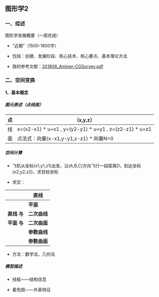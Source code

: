 ## **图形学2**

### 一、综述

图形学发展概要（一周完成）

- “近期”（1500-1600字）


- 包括：创建、发展阶段、核心技术、核心要点、基本理论方法


- 我的参考文献：[201808_Aminer-CGSurvey.pdf](http://staff.ustc.edu.cn/~lgliu/Resources/CG/download/201808_Aminer-CGSurvey.pdf )

### 二、空间变换

#### 1、基本概念

##### 图元表述（点线面）

| 点   | （x,y,z）                                               |
| ---- | ------------------------------------------------------- |
| 线   | x=(x2-x1) * u+x1 , y=(y2-y1)  * u+y1 , z=(z2-z1) * u+z1 |
| 面   | 点法式：向量(x-x1,y-y1,z-z1) * 向量N=0                  |

##### 空间计算

+ 飞机从坐标(x1,y1,z1)出发，沿(A,B,C)方向飞行一段距离D，到达坐标(x2,y2,z2)，求目标坐标

+ 求交：

|                | 直线         |
| -------------- | ------------ |
|                | **平面**     |
| **直线    与** | **二次曲线** |
| **平面    与** | **二次曲面** |
|                | **参数曲线** |
|                | **参数曲面** |

+ 方法：数学法，几何法

##### 模型描述

+ 线框——结构信息

+ 着色图——外表特征